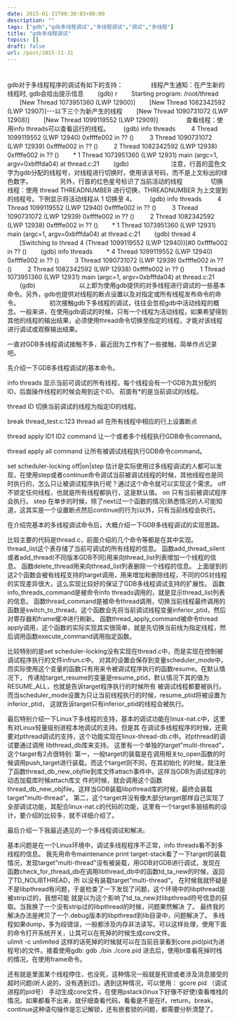 ```yaml
---
date: 2015-01-31T00:30:03+08:00
description: ""
tags: ["gdb","gdb多线程调试","多线程调试","调试","多线程"]
title: "gdb多线程调试"
topics: []
draft: false
url: /post/2015-11-31
---
```


# 

gdb对于多线程程序的调试有如下的支持：
　　
　　线程产生通知：在产生新的线程时, gdb会给出提示信息
　　(gdb) r
　　Starting program: /root/thread 
　　[New Thread 1073951360 (LWP 12900)] 
　　[New Thread 1082342592 (LWP 12907)]---以下三个为新产生的线程
　　[New Thread 1090731072 (LWP 12908)]
　　[New Thread 1099119552 (LWP 12909)]
　　
　　查看线程：使用info threads可以查看运行的线程。
　　(gdb) info threads
　　 4 Thread 1099119552 (LWP 12940) 0xffffe002 in ?? ()
　　 3 Thread 1090731072 (LWP 12939) 0xffffe002 in ?? ()
　　 2 Thread 1082342592 (LWP 12938) 0xffffe002 in ?? ()
　　* 1 Thread 1073951360 (LWP 12931) main (argc=1, argv=0xbfffda04) at thread.c:21
　　(gdb) 
　　
　　
　　注意，行首的蓝色文字为gdb分配的线程号，对线程进行切换时，使用该该号码，而不是上文标出的绿色数字。
　　
　　另外，行首的红色星号标识了当前活动的线程
　　
　　切换线程：使用 thread THREADNUMBER 进行切换，THREADNUMBER 为上文提到的线程号。下例显示将活动线程从 1 切换至 4。
　　(gdb) info threads
　　 4 Thread 1099119552 (LWP 12940) 0xffffe002 in ?? ()
　　 3 Thread 1090731072 (LWP 12939) 0xffffe002 in ?? ()
　　 2 Thread 1082342592 (LWP 12938) 0xffffe002 in ?? ()
　　* 1 Thread 1073951360 (LWP 12931) main (argc=1, argv=0xbfffda04) at thread.c:21
　　(gdb) thread 4
　　[Switching to thread 4 (Thread 1099119552 (LWP 12940))]#0 0xffffe002 in ?? ()
　　(gdb) info threads
　　* 4 Thread 1099119552 (LWP 12940) 0xffffe002 in ?? ()
　　 3 Thread 1090731072 (LWP 12939) 0xffffe002 in ?? ()
　　 2 Thread 1082342592 (LWP 12938) 0xffffe002 in ?? ()
　　 1 Thread 1073951360 (LWP 12931) main (argc=1, argv=0xbfffda04) at thread.c:21
　　(gdb) 
　　
　　
　　 以上即为使用gdb提供的对多线程进行调试的一些基本命令。另外，gdb也提供对线程的断点设置以及对指定或所有线程发布命令的命令。
　　
　　 初次接触gdb下多线程的调试，往往会忽视gdb中活动线程的概念。一般来讲，在使用gdb调试的时候，只有一个线程为活动线程，如果希望得到其他的线程的输出结果，必须使用thread命令切换至指定的线程，才能对该线程进行调试或观察输出结果。




一直对GDB多线程调试接触不多，最近因为工作有了一些接触，简单作点记录吧。 


先介绍一下GDB多线程调试的基本命令。 

info threads 
显示当前可调试的所有线程，每个线程会有一个GDB为其分配的ID，后面操作线程的时候会用到这个ID。 
前面有*的是当前调试的线程。 

thread ID 
切换当前调试的线程为指定ID的线程。 

break thread_test.c:123 thread all
在所有线程中相应的行上设置断点

thread apply ID1 ID2 command 
让一个或者多个线程执行GDB命令command。 

thread apply all command 
让所有被调试线程执行GDB命令command。 

set scheduler-locking off|on|step 
估计是实际使用过多线程调试的人都可以发现，在使用step或者continue命令调试当前被调试线程的时候，其他线程也是同时执行的，怎么只让被调试程序执行呢？通过这个命令就可以实现这个需求。
off 不锁定任何线程，也就是所有线程都执行，这是默认值。 
on 只有当前被调试程序会执行。 
step 在单步的时候，除了next过一个函数的情况(熟悉情况的人可能知道，这其实是一个设置断点然后continue的行为)以外，只有当前线程会执行。 

在介绍完基本的多线程调试命令后，大概介绍一下GDB多线程调试的实现思路。 

比较主要的代码是thread.c，前面介绍的几个命令等都是在其中实现。 
thread_list这个表存储了当前可调试的所有线程的信息。 
函数add_thread_silent或者add_thread(不同版本GDB不同)用来向thread_list列表增加一个线程的信息。 
函数delete_thread用来向thread_list列表删除一个线程的信息。 
上面提到的这2个函数会被有线程支持的target调用，用来增加和删除线程，不同的OS对线程的实现差异很大，这么实现比较好的保证了GDB多线程调试支持的扩展性。 
函数info_threads_command是被命令info threads调用的，就是显示thread_list列表的信息。 
函数thread_command是被命令thread调用，切换当前线程最终调用的函数是switch_to_thread，这个函数会先将当前调试线程变量inferior_ptid，然后对寄存器和frame缓冲进行刷新。 
函数thread_apply_command被命令thread apply调用，这个函数的实际实现其实很简单，就是先切换当前线为指定线程，然后调用函数execute_command调用指定函数。 

比较特别的是set scheduler-locking没有实现在thread.c中，而是实现在控制被调试程序执行的文件infrun.c中。 
对其的设置会保存到变量scheduler_mode中，而实际使用这个变量的函数只有用来令被调试程序执行的函数resume。在默认情况下， 传递给target_resume的变量是resume_ptid，默认情况下其的值为RESUME_ALL，也就是告诉target程序执行的时候所有 被调试线程都要被执行。而当scheduler_mode设置为只让当前线程执行的时候，resume_ptid将被设置为inferior_ptid， 这就告诉target只有inferior_ptid的线程会被执行。 

最后特别介绍一下Linux下多线程的支持，基本的调试功能在linux-nat.c中，这里有对Linux轻量级别进程本地调试的支持。但是其 在调试多线程程序的时候，还需要对pthread调试的支持，这个功能实现在linux-thread-db.c中。对pthread的调试要通过调用 libthread_db库来支持。 
这里有一个单独的target"multi-thread"，这个target有2点很特别: 
第一，一般target的装载是在调用相关to_open函数的时候调用push_target进行装载。而这个target则不同，在其初始化 的时候，就注册了函数thread_db_new_objfile到库文件attach事件中。这样当GDB为调试程序的动态加载库时候attach库文 件的时候，就会调用这个函数thread_db_new_objfile。这样当GDB装载libpthread库的时候，最终会装载 target"multi-thread"。 
第二，这个target并没有像大部分target那样自己实现了全部调试功能，其配合linux-nat.c的代码的功能，这里有一个target多层结构的设计，要介绍的比较多，就不详细介绍了。 


最后介绍一下我最近遇见的一个多线程调试和解决。 

基本问题是在一个Linux环境中，调试多线程程序不正常，info threads看不到多线程的信息。 
我先用命令maintenance print target-stack看了一下target的装载情况，发现target"multi-thread"没有被装载，用GDB对GDB进行调试，发现在 函数check_for_thread_db在调用libthread_db中的函数td_ta_new的时候，返回了TD_NOLIBTHREAD，所 以没有装载target"multi-thread"。 
在时候我就怀疑是不是libpthread有问题，于是检查了一下发现了问题，这个环境中的libpthread是被strip过的，我想可能 就是以为这个影响了td_ta_new对libpthread符号信息的获取。当我换了一个没有strip过的libpthread的时候，问题果然解决 了。 
最终我的解决办法是拷贝了一个.debug版本的libpthread到lib目录中，问题解决了。 
多线程如果dump，多为段错误，一般都涉及内存非法读写。可以这样处理，使用下面的命令打开系统开关，让其可以在死掉的时候生成core文件。   
ulimit -c unlimited
这样的话死掉的时候就可以在当前目录看到core.pid(pid为进程号)的文件。接着使用gdb:
gdb ./bin ./core.pid 
进去后，使用bt查看死掉时栈的情况，在使用frame命令。

还有就是里面某个线程停住，也没死，这种情况一般就是死锁或者涉及消息接受的超时问题(听人说的，没有遇到过)。遇到这种情况，可以使用：
gcore pid （调试进程的pid号）
手动生成core文件，在使用pstack(linux下好像不好使)查看堆栈的情况。如果都看不出来，就仔细查看代码，看看是不是在if，return，break，continue这种语句操作是忘记解锁，还有嵌套锁的问题，都需要分析清楚了。



